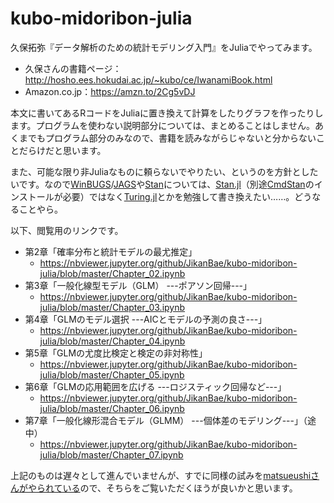 # kubo-midoribon-julia

久保拓弥『データ解析のための統計モデリング入門』をJuliaでやってみます。

* 久保さんの書籍ページ：http://hosho.ees.hokudai.ac.jp/~kubo/ce/IwanamiBook.html
* Amazon.co.jp：https://amzn.to/2Cg5vDJ

本文に書いてあるRコードをJuliaに置き換えて計算をしたりグラフを作ったりします。プログラムを使わない説明部分については、まとめることはしません。あくまでもプログラム部分のみなので、書籍を読みながらじゃないと分からないことだらけだと思います。

また、可能な限り非Juliaなものに頼らないでやりたい、というのを方針としたいです。なので[WinBUGS](http://winbugs-development.mrc-bsu.cam.ac.uk)/[JAGS](http://mcmc-jags.sourceforge.net)や[Stan](https://mc-stan.org)については、[Stan.jl](https://github.com/StanJulia/Stan.jl)（別途[CmdStan](http://mc-stan.org/interfaces/cmdstan)のインストールが必要）ではなく[Turing.jl](https://github.com/TuringLang/Turing.jl)とかを勉強して書き換えたい……。どうなることやら。

以下、閲覧用のリンクです。

* 第2章「確率分布と統計モデルの最尤推定」
  - https://nbviewer.jupyter.org/github/JikanBae/kubo-midoribon-julia/blob/master/Chapter_02.ipynb
* 第3章「一般化線型モデル（GLM） ---ポアソン回帰---」
  - https://nbviewer.jupyter.org/github/JikanBae/kubo-midoribon-julia/blob/master/Chapter_03.ipynb
* 第4章「GLMのモデル選択 ---AICとモデルの予測の良さ---」
  - https://nbviewer.jupyter.org/github/JikanBae/kubo-midoribon-julia/blob/master/Chapter_04.ipynb
* 第5章「GLMの尤度比検定と検定の非対称性」
  - https://nbviewer.jupyter.org/github/JikanBae/kubo-midoribon-julia/blob/master/Chapter_05.ipynb
* 第6章「GLMの応用範囲を広げる ---ロジスティック回帰など---」
  - https://nbviewer.jupyter.org/github/JikanBae/kubo-midoribon-julia/blob/master/Chapter_06.ipynb
* 第7章「一般化線形混合モデル（GLMM） ---個体差のモデリング---」（途中）
  - https://nbviewer.jupyter.org/github/JikanBae/kubo-midoribon-julia/blob/master/Chapter_07.ipynb

上記のものは遅々として進んでいませんが、すでに同様の試みを[matsueushiさんがやられている](https://github.com/matsueushi/kubo_analysis_julia)ので、そちらをご覧いただくほうが良いかと思います。
